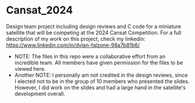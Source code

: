 # Cansat_2024
Design team project including design reviews and C code for a miniature satellite that will be competing at the 2024 Cansat Competition. For a full description of my work on this project, check my linkedin: https://www.linkedin.com/in/dylan-falzone-98a7b81b6/

* NOTE: The files in this repo were a collaborative effort from an incredible team. All members have given permission for the files to be viewed here.
* Another NOTE: I personally am not credited in the design reviews, since I elected not to be in the group of 10 members who presented the slides. However, I did work on the slides and had a large hand in the satellite's development overall. 
 

